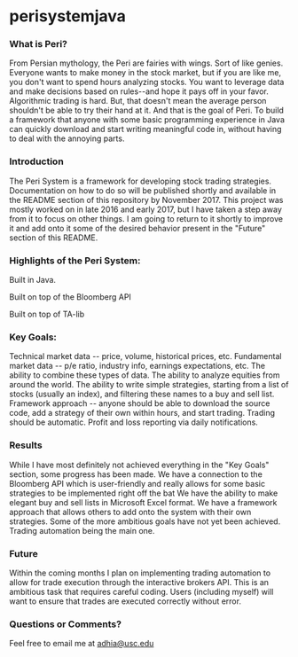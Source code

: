 # perisystemjava

### What is Peri?
From Persian mythology, the Peri are fairies with wings.  Sort of like genies.  Everyone wants to make money in the stock market, but if you are like me, you don't want to spend hours analyzing stocks.  You want to leverage data and make decisions based on rules--and hope it pays off in your favor.  Algorithmic trading is hard.  But, that doesn't mean the average person shouldn't be able to try their hand at it.  And that is the goal of Peri.  To build a framework that anyone with some basic programming experience in Java can quickly download and start writing meaningful code in, without having to deal with the annoying parts.

### Introduction
The Peri System is a framework for developing stock trading strategies.  Documentation on how to do so will be published shortly and available in the README section of this repository by November 2017.
This project was mostly worked on in late 2016 and early 2017, but I have taken a step away from it to focus on other things.  I am going to return to it shortly to improve it and add onto it some of the desired behavior present in the "Future" section of this README.

### Highlights of the Peri System:
Built in Java.

Built on top of the Bloomberg API

Built on top of TA-lib

### Key Goals:
Technical market data -- price, volume, historical prices, etc.
Fundamental market data -- p/e ratio, industry info, earnings expectations, etc.
The ability to combine these types of data.
The ability to analyze equities from around the world.
The ability to write simple strategies, starting from a list of stocks (usually an index), and filtering these names to a buy and sell list.
Framework approach -- anyone should be able to download the source code, add a strategy of their own within hours, and start trading.
Trading should be automatic.
Profit and loss reporting via daily notifications.

### Results
While I have most definitely not achieved everything in the "Key Goals" section, some progress has been made.  We have a connection to the Bloomberg API which is user-friendly and really allows for some basic strategies to be implemented right off the bat
We have the ability to make elegant buy and sell lists in Microsoft Excel format.
We have a framework approach that allows others to add onto the system with their own strategies.
Some of the more ambitious goals have not yet been achieved.  Trading automation being the main one.

### Future
Within the coming months I plan on implementing trading automation to allow for trade execution through the interactive brokers API.  This is an ambitious task that requires careful coding.  Users (including myself) will want to ensure that trades are executed correctly without error.

### Questions or Comments?
Feel free to email me at adhia@usc.edu
